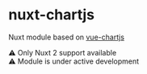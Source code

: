 # nuxt-chartjs

Nuxt module based on [vue-chartjs](https://github.com/apertureless/vue-chartjs)

⚠️ Only Nuxt 2 support available \
⚠️ Module is under active development
